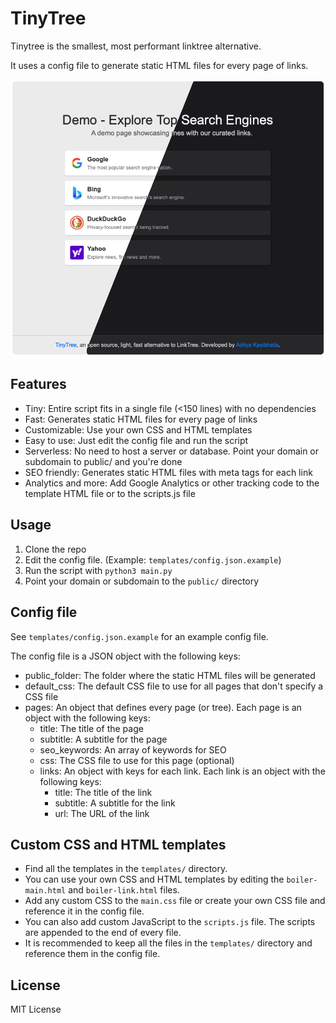 # TinyTree
Tinytree is the smallest, most performant linktree alternative.

It uses a config file to generate static HTML files for every page of links.

![Demo Image](images/tinytree-demo-ss.png)

## Features
- Tiny: Entire script fits in a single file (<150 lines) with no dependencies
- Fast: Generates static HTML files for every page of links
- Customizable: Use your own CSS and HTML templates
- Easy to use: Just edit the config file and run the script
- Serverless: No need to host a server or database. Point your domain or subdomain to public/ and you're done
- SEO friendly: Generates static HTML files with meta tags for each link
- Analytics and more: Add Google Analytics or other tracking code to the template HTML file or to the scripts.js file

## Usage
1. Clone the repo
2. Edit the config file. (Example: `templates/config.json.example`)
3. Run the script with `python3 main.py`
4. Point your domain or subdomain to the `public/` directory

## Config file
See `templates/config.json.example` for an example config file.

The config file is a JSON object with the following keys:
- public_folder: The folder where the static HTML files will be generated
- default_css: The default CSS file to use for all pages that don't specify a CSS file
- pages: An object that defines every page (or tree). Each page is an object with the following keys:
  - title: The title of the page
  - subtitle: A subtitle for the page
  - seo_keywords: An array of keywords for SEO
  - css: The CSS file to use for this page (optional)
  - links: An object with keys for each link. Each link is an object with the following keys:
    - title: The title of the link
    - subtitle: A subtitle for the link
    - url: The URL of the link

## Custom CSS and HTML templates
- Find all the templates in the `templates/` directory.
- You can use your own CSS and HTML templates by editing the `boiler-main.html` and `boiler-link.html` files.
- Add any custom CSS to the `main.css` file or create your own CSS file and reference it in the config file.
- You can also add custom JavaScript to the `scripts.js` file. The scripts are appended to the end of every file.
- It is recommended to keep all the files in the `templates/` directory and reference them in the config file.

## License
MIT License
